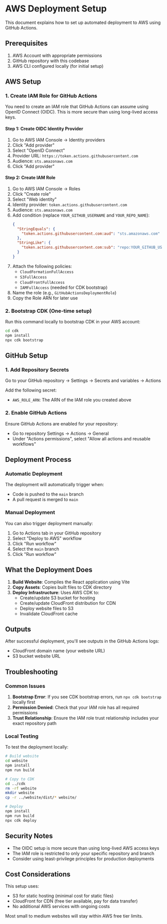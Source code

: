 # AWS Deployment Setup

This document explains how to set up automated deployment to AWS using GitHub Actions.

## Prerequisites

1. AWS Account with appropriate permissions
2. GitHub repository with this codebase
3. AWS CLI configured locally (for initial setup)

## AWS Setup

### 1. Create IAM Role for GitHub Actions

You need to create an IAM role that GitHub Actions can assume using OpenID Connect (OIDC). This is more secure than using long-lived access keys.

#### Step 1: Create OIDC Identity Provider

1. Go to AWS IAM Console → Identity providers
2. Click "Add provider"
3. Select "OpenID Connect"
4. Provider URL: `https://token.actions.githubusercontent.com`
5. Audience: `sts.amazonaws.com`
6. Click "Add provider"

#### Step 2: Create IAM Role

1. Go to AWS IAM Console → Roles
2. Click "Create role"
3. Select "Web identity"
4. Identity provider: `token.actions.githubusercontent.com`
5. Audience: `sts.amazonaws.com`
6. Add condition (replace `YOUR_GITHUB_USERNAME` and `YOUR_REPO_NAME`):
   ```json
   {
     "StringEquals": {
       "token.actions.githubusercontent.com:aud": "sts.amazonaws.com"
     },
     "StringLike": {
       "token.actions.githubusercontent.com:sub": "repo:YOUR_GITHUB_USERNAME/YOUR_REPO_NAME:ref:refs/heads/main"
     }
   }
   ```
7. Attach the following policies:
    - `CloudFormationFullAccess`
   - `S3FullAccess`
   - `CloudFrontFullAccess`
   - `IAMFullAccess` (needed for CDK bootstrap)
8. Name the role (e.g., `GitHubActionsDeploymentRole`)
9. Copy the Role ARN for later use

### 2. Bootstrap CDK (One-time setup)

Run this command locally to bootstrap CDK in your AWS account:

```bash
cd cdk
npm install
npx cdk bootstrap
```

## GitHub Setup

### 1. Add Repository Secrets

Go to your GitHub repository → Settings → Secrets and variables → Actions

Add the following secret:

- `AWS_ROLE_ARN`: The ARN of the IAM role you created above

### 2. Enable GitHub Actions

Ensure GitHub Actions are enabled for your repository:

- Go to repository Settings → Actions → General
- Under "Actions permissions", select "Allow all actions and reusable workflows"

## Deployment Process

### Automatic Deployment

The deployment will automatically trigger when:

- Code is pushed to the `main` branch
- A pull request is merged to `main`

### Manual Deployment

You can also trigger deployment manually:

1. Go to Actions tab in your GitHub repository
2. Select "Deploy to AWS" workflow
3. Click "Run workflow"
4. Select the `main` branch
5. Click "Run workflow"

## What the Deployment Does

1. **Build Website**: Compiles the React application using Vite
2. **Copy Assets**: Copies built files to CDK directory
3. **Deploy Infrastructure**: Uses AWS CDK to:
   - Create/update S3 bucket for hosting
   - Create/update CloudFront distribution for CDN
   - Deploy website files to S3
   - Invalidate CloudFront cache

## Outputs

After successful deployment, you'll see outputs in the GitHub Actions logs:

- CloudFront domain name (your website URL)
- S3 bucket website URL

## Troubleshooting

### Common Issues

1. **Bootstrap Error**: If you see CDK bootstrap errors, run `npx cdk bootstrap` locally first
2. **Permission Denied**: Check that your IAM role has all required permissions
3. **Trust Relationship**: Ensure the IAM role trust relationship includes your exact repository path

### Local Testing

To test the deployment locally:

```bash
# Build website
cd website
npm install
npm run build

# Copy to CDK
cd ../cdk
rm -rf website
mkdir website
cp -r ../website/dist/* website/

# Deploy
npm install
npm run build
npx cdk deploy
```

## Security Notes

- The OIDC setup is more secure than using long-lived AWS access keys
- The IAM role is restricted to only your specific repository and branch
- Consider using least-privilege principles for production deployments

## Cost Considerations

This setup uses:

- S3 for static hosting (minimal cost for static files)
- CloudFront for CDN (free tier available, pay for data transfer)
- No additional AWS services with ongoing costs

Most small to medium websites will stay within AWS free tier limits.
